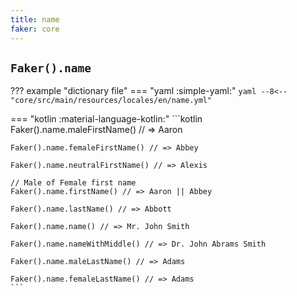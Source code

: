 ```yaml
---
title: name
faker: core
---
```


## `Faker().name`

??? example "dictionary file"
    === "yaml :simple-yaml:"
        ```yaml
        --8<-- "core/src/main/resources/locales/en/name.yml"
        ```

=== "kotlin :material-language-kotlin:"
    ```kotlin
    Faker().name.maleFirstName() // => Aaron

    Faker().name.femaleFirstName() // => Abbey

    Faker().name.neutralFirstName() // => Alexis

    // Male of Female first name
    Faker().name.firstName() // => Aaron || Abbey

    Faker().name.lastName() // => Abbott

    Faker().name.name() // => Mr. John Smith

    Faker().name.nameWithMiddle() // => Dr. John Abrams Smith

    Faker().name.maleLastName() // => Adams

    Faker().name.femaleLastName() // => Adams
    ```
